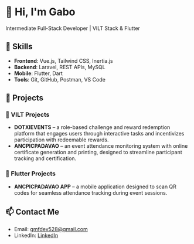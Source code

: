 # 👋 Hi, I'm Gabo
Intermediate Full-Stack Developer | VILT Stack & Flutter

## 💼 Skills
- **Frontend**: Vue.js, Tailwind CSS, Inertia.js
- **Backend**: Laravel, REST APIs, MySQL
- **Mobile**: Flutter, Dart
- **Tools**: Git, GitHub, Postman, VS Code

## 📁 Projects
### 🚀 VILT Projects
- **DOTXIEVENTS** – a role-based challenge and reward redemption platform that engages users through interactive tasks and incentivizes participation with redeemable rewards.
- **ANCPICPADAVAO** – an event attendance monitoring system with online certificate generation and printing, designed to streamline participant tracking and certification.

### 📱 Flutter Projects
- **ANCPICPADAVAO APP** – a mobile application designed to scan QR codes for seamless attendance tracking during event sessions.

## 📫 Contact Me
- Email: gmfdev528@gmail.com
- LinkedIn: [LinkedIn](https://ph.linkedin.com/in/gabriel-felipe-6b1078238)
